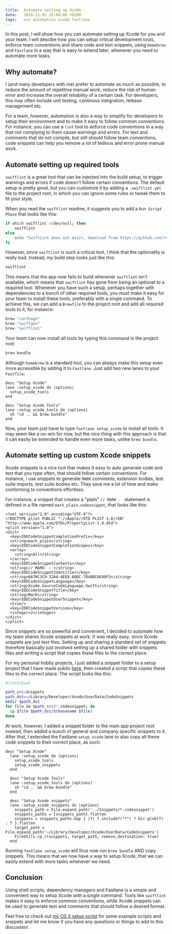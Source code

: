 ```yaml
---
title:  Automate setting up Xcode
date:   2018-11-05 15:00:00 +0200
tags:	osx automation xcode fastlane
---
```


In this post, I will show how you can automate setting up Xcode for you and your
team. I will descibe how you can setup critical development tools, enforce team
conventions and share code and text snippets, using `Homebrew` and `Fastlane` in
a way that is easy to extend later, whenever you need to automate more tasks.


## Why automate?

I (and many developers with me) prefer to automate as much as possible, to reduce
the amount of repetitive manual work, reduce the risk of human error and increase
the overall reliability of a certain task. For developers, this may often include
unit testing, continous integration, release management etc.

For a team, however, automation is also a way to simplify for developers to setup
their environment and to make it easy to follow common conventions. For instance,
you can use a `lint` tool to enforce code conventions in a way that not complying
to them cause warnings and errors. For text and comments that do not compile, but
still should follow team conventions, code snippets can help you remove a lot of
tedious and error prone manual work.


## Automate setting up required tools

`swiftlint` is a great tool that can be injected into the build setup, to trigger
warnings and errors if code doesn't follow certain conventions. The default setup
is pretty good, but you can customize it by adding a `.swiftlint.yml` file to the
project root, in which you can ignore some rules or tweak them to fit your style.

When you read the `swiftlint` readme, it suggests you to add a `Run Script Phase`
that looks like this:

```bash
if which swiftlint >/dev/null; then
    swiftlint
else
    echo "SwiftLint does not exist, download from https://github.com/realm/SwiftLint"
fi
```

However, since `swiftlint` is such a critical tool, I think that the optionality
is really bad. Instead, my build step looks just like this:

```bash
swiftlint
```

This means that the app now fails to build whenever `swiftlint` isn't available,
which means that `swiftlint` has gone from being an optional to a required tool.
Whenever you have such a setup, perhaps together with dependencies to a bunch of
other required tools, you must make it easy for your team to install these tools, 
preferably with a single command. To achieve this, we can add a `Brewfile` to the
project root and add all required tools to it, for instance:

```bash
brew "carthage"
brew "swiftgen"
brew "swiftlint" 
```

Your team can now install all tools by typing this command in the project root:

```bash
brew bundle
``` 

Although `homebrew` is a standard tool, you can always make this setup even more
accessible by adding it to `Fastlane`. Just add two new lanes to your `Fastfile`:

```
desc "Setup Xcode"
lane :setup_xcode do |options|
  setup_xcode_tools
end

desc "Setup Xcode Tools"
lane :setup_xcode_tools do |options|
  sh "cd .. && brew bundle"
end
```

Now, your team just have to type `fastlane setup_xcode` to install all tools. It
may seem like a no-win for now, but the nice thing with this approach is that it
can easily be extended to handle even more tasks, unlike `brew bundle`.



## Automate setting up custom Xcode snippets

Xcode snippets is a nice tool that makes it easy to auto generate code and text
that you type often, that should follow certain conventions. For instance, I use
snippets to generate `MARK` comments, extension bodies, test suite imports, test
suite bodies etc. They save me a lot of time and make conforming to conventions
effortless.

For instance, a snippet that creates a "plain" `// MARK - ` statement is defined
in a file named `mark_plain.codesnippet`, that looks like this:

```
<?xml version="1.0" encoding="UTF-8"?>
<!DOCTYPE plist PUBLIC "-//Apple//DTD PLIST 1.0//EN" "http://www.apple.com/DTDs/PropertyList-1.0.dtd">
<plist version="1.0">
<dict>
  <key>IDECodeSnippetCompletionPrefix</key>
  <string>mark_plain</string>
  <key>IDECodeSnippetCompletionScopes</key>
  <array>
    <string>All</string>
  </array>
  <key>IDECodeSnippetContents</key>
  <string>// MARK: - </string>
  <key>IDECodeSnippetIdentifier</key>
  <string>6A7BC3C9-32A4-4EE8-A8DC-7848BC0E40F3</string>
  <key>IDECodeSnippetLanguage</key>
  <string>Xcode.SourceCodeLanguage.Swift</string>
  <key>IDECodeSnippetTitle</key>
  <string>Mark</string>
  <key>IDECodeSnippetUserSnippet</key>
  <true/>
  <key>IDECodeSnippetVersion</key>
  <integer>2</integer>
</dict>
</plist>
```

Since snippets are so powerful and convenient, I decided to automate how my team
shares Xcode snippets at work. It was really easy, since Xcode snippets are just
text files. Setting up and sharing a standard set of snippets therefore basically
just involved setting up a shared folder with snippets files and writing a script
that copies these files to the correct place.

For my personal hobby projects, I just added a snippet folder to a setup project
that I have made public [here](https://github.com/danielsaidi/osx), then created
a script that copies these files to the correct place. The script looks like this:

```bash
#!/bin/bash

path_src=Snippets
path_dst=~/Library/Developer/Xcode/UserData/CodeSnippets
mkdir $path_dst
for file in $path_src/*.codesnippet; do
  cp $file $path_dst/$(basename $file)
done
```

At work, however, I added a snippet folder to the main app project root instead,
then added a bunch of general and company specific snippets to it. After that, I
extended the Fastlane `setup_xcode` lane to also copy all these code snippets to
their correct place, as such:

```
desc "Setup Xcode"
  lane :setup_xcode do |options|
    setup_xcode_tools
    setup_xcode_snippets
  end

  desc "Setup Xcode Tools"
  lane :setup_xcode_tools do |options|
    sh "cd .. && brew bundle"
  end

  desc "Setup Xcode snippets"
  lane :setup_xcode_snippets do |options|
    snippets_path = File.expand_path('../Snippets/*.codesnippet')
    snippets_paths = [snippets_path].flatten
    snippets = snippets_paths.map { |f| f.include?("*") ? Dir.glob(f) : f }.flatten
    target_path = File.expand_path('~/Library/Developer/Xcode/UserData/CodeSnippets')
    FileUtils.cp_r(snippets, target_path, remove_destination: true)
  end
```

Running `fastlane setup_xcode` will thus now run `brew bundle` AND copy snippets.
This means that we now have a way to setup Xcode, that we can easily extend with
more tasks whenever we need.


## Conclusion

Using shell scripts, dependency managers and Fastlane is a simple and convenient
way to setup Xcode with a single command. Tools like `swiftlint` makes it easy to
enforce common conventions, while Xcode snippets can be used to generate text and
comments that should follow a desired format.

Feel free to check out [my OS X setup script](https://github.com/danielsaidi/osx)
for some example scripts and snippets and let me know if you have any questions
or things to add to this discussion.



